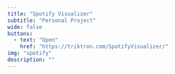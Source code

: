 ```yaml
---
title: "Spotify Visualizer"
subtitle: "Personal Project"
wide: false
buttons:
  - text: "Open"
    href: "https://triktron.com/SpotifyVisualizer/"
img: "spotify"
description: ""
---
```

